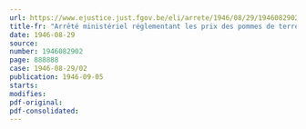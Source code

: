 ```yaml
---
url: https://www.ejustice.just.fgov.be/eli/arrete/1946/08/29/1946082902/justel
title-fr: "Arrêté ministériel réglementant les prix des pommes de terre de consommation ne faisant pas l'objet de contrats de fourniture et livrées par le producteur à partir du 7 septembre 1946 (abrogé par AM 01-06-1947, art. 1)"
date: 1946-08-29
source:
number: 1946082902
page: 888888
case: 1946-08-29/02
publication: 1946-09-05
starts:
modifies:
pdf-original:
pdf-consolidated:
---
```



